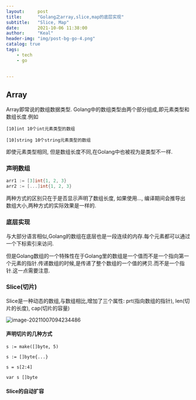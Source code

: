 ```yaml
---
layout:     post
title:      "Golang之array,slice,map的底层实现"
subtitle:   "Slice, Map"
date:       2021-10-06 11:38:00
author:     "Keal"
header-img: "img/post-bg-go-4.png"
catalog: true
tags:
    - tech
    - go
 

---
```


## Array

Array即常说的数组数据类型. Golang中的数组类型由两个部分组成,即元素类型和数组长度.例如

`[10]int 10个int元素类型的数组`

`[10]string 10个string元素类型的数组 `

即使元素类型相同, 但是数组长度不同,在Golang中也被视为是类型不一样.

### 声明数组

```go
arr1 := [3]int{1, 2, 3}  
arr2 := [...]int{1, 2, 3}
```

两种方式的区别只在于是否显示声明了数组长度, 如果使用..., 编译期间会推导出数组大小,两种方式的实际效果是一样的.

### 底层实现

与大部分语言相似,Golang的数组在底层也是一段连续的内存.每个元素都可以通过一个下标索引来访问.

但是Golang数组的一个特殊性在于Golang里的数组是一个值而不是一个指向第一个元素的指针.传递数组的时候,是传递了整个数组的一个值的拷贝.而不是一个指针.这一点需要注意.

### Slice(切片)

Slice是一种动态的数组,与数组相比,增加了三个属性: prt(指向数组的指针), len(切片的长度), cap(切片的容量)

![image-20211007094234486](https://tva1.sinaimg.cn/large/008i3skNgy1gv6i3pilr2j60vg0cumxn02.jpg)

#### 声明切片的几种方式

`s := make([]byte, 5)`

`s := []byte{...}`

`s = s[2:4]`

`var s []byte` 

#### Slice的自动扩容



